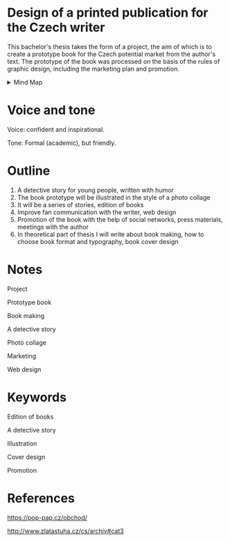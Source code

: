 
# Design of a printed publication for the Czech writer
This bachelor's thesis takes the form of a project, the aim of which is to create a prototype book for the Czech potential market from the author's text. The prototype of the book was processed on the basis of the rules of graphic design, including the marketing plan and promotion.


<details>
  <summary>Mind Map</summary>

  ![Mind map about thesis.](./img/thesis-mind-map.png)
</details>






# Voice and tone
Voice:  confident and inspirational.

Tone: Formal (academic), but friendly.

# Outline
1. A detective story for young people, written with humor
2. The book prototype will be illustrated in the style of a photo collage
3. It will be a series of stories, edition of books
4. Improve fan communication with the writer, web design
5. Promotion of the book with the help of social networks, press materials, meetings with the author
6. In theoretical part of thesis I will write about book making, how to choose book format and typography, book cover design



# Notes

Project

Prototype book

Book making

A detective story

Photo collage

Marketing

Web design

# Keywords


Edition of books

A detective story

Illustration

Cover design

Promotion



# References
https://pop-pap.cz/obchod/

http://www.zlatastuha.cz/cs/archiv#cat3
